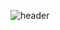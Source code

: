 ![header](https://capsule-render.vercel.app/api?type=waving&color=#FFA7A7&height=300&section=header&text=capsule%20render&fontSize=90)
